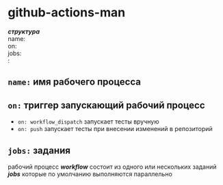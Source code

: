 # github-actions-man  
***структура*** \
name: \
on: \
jobs: <br>
  <ID jobs>:

## `name:` имя рабочего процесса ##
## `on:`  триггер запускающий рабочий процесс ##
* `on: workflow_dispatch` запускает тесты вручную
* `on: push` запускает тесты при внесении изменений в репозиторий 
## `jobs:` задания ##
рабочий процесс ***workflow*** состоит из одного или нескольких заданий ***jobs*** которые по умолчанию выполняются параллельно <br>
